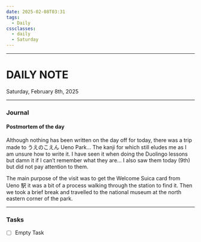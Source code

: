 ```yaml
---
date: 2025-02-08T03:31
tags:
  - Daily
cssclasses:
  - daily 
  - Saturday
---
```

---
# DAILY NOTE
Saturday, February 8th, 2025
***
### Journal
#### Postmortem of the day
Although nothing has been written on the day off for today, there was a trip made to うえのこえん Ueno Park… The kanji for which still eludes me as I am unsure how to write it. I have seen it when doing the Duolingo lessons but damn it if I can’t remember what they are… I also saw them today (9th) but did not pay attention to them.

The main purpose of the visit was to get the Welcome Suica card from Ueno 駅 it was a bit of a process walking through the station to find it. Then we took a brief break and travelled to the national museum at the north eastern corner of the park.

***
### Tasks
- [ ] Empty Task

